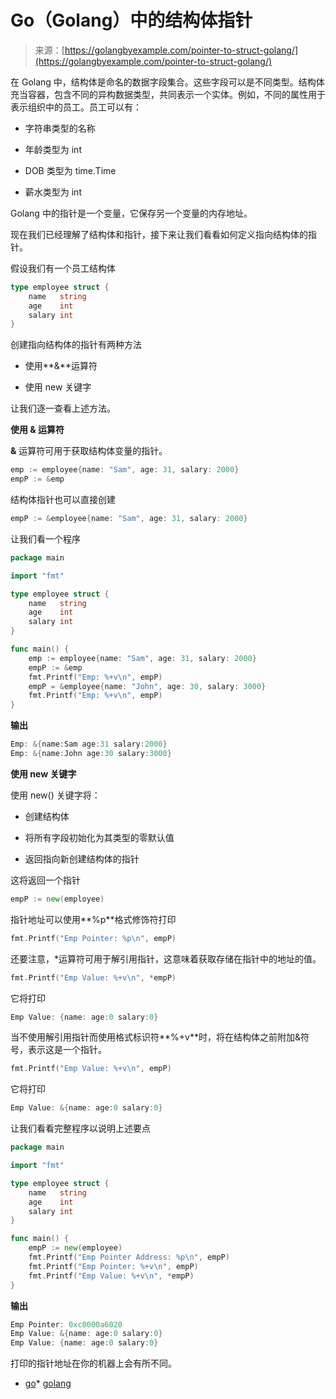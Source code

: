 <!--yml

分类：未分类

日期：2024-10-13 06:19:24

-->

# Go（Golang）中的结构体指针

> 来源：[https://golangbyexample.com/pointer-to-struct-golang/](https://golangbyexample.com/pointer-to-struct-golang/)

在 Golang 中，结构体是命名的数据字段集合。这些字段可以是不同类型。结构体充当容器，包含不同的异构数据类型，共同表示一个实体。例如，不同的属性用于表示组织中的员工。员工可以有：

+   字符串类型的名称

+   年龄类型为 int

+   DOB 类型为 time.Time

+   薪水类型为 int

Golang 中的指针是一个变量，它保存另一个变量的内存地址。

现在我们已经理解了结构体和指针，接下来让我们看看如何定义指向结构体的指针。

假设我们有一个员工结构体

```go
type employee struct {
    name   string
    age    int
    salary int
}
```

创建指向结构体的指针有两种方法

+   使用**&**运算符

+   使用 new 关键字

让我们逐一查看上述方法。

**使用 & 运算符**

**&** 运算符可用于获取结构体变量的指针。

```go
emp := employee{name: "Sam", age: 31, salary: 2000}
empP := &emp
```

结构体指针也可以直接创建

```go
empP := &employee{name: "Sam", age: 31, salary: 2000}
```

让我们看一个程序

```go
package main

import "fmt"

type employee struct {
    name   string
    age    int
    salary int
}

func main() {
    emp := employee{name: "Sam", age: 31, salary: 2000}
    empP := &emp
    fmt.Printf("Emp: %+v\n", empP)
    empP = &employee{name: "John", age: 30, salary: 3000}
    fmt.Printf("Emp: %+v\n", empP)
}
```

**输出**

```go
Emp: &{name:Sam age:31 salary:2000}
Emp: &{name:John age:30 salary:3000}
```

**使用 new 关键字**

使用 new() 关键字将：

+   创建结构体

+   将所有字段初始化为其类型的零默认值

+   返回指向新创建结构体的指针

这将返回一个指针

```go
empP := new(employee)
```

指针地址可以使用**%p**格式修饰符打印

```go
fmt.Printf("Emp Pointer: %p\n", empP)
```

还要注意，*运算符可用于解引用指针，这意味着获取存储在指针中的地址的值。

```go
fmt.Printf("Emp Value: %+v\n", *empP)
```

它将打印

```go
Emp Value: {name: age:0 salary:0}
```

当不使用解引用指针而使用格式标识符**%+v**时，将在结构体之前附加&符号，表示这是一个指针。

```go
fmt.Printf("Emp Value: %+v\n", empP)
```

它将打印

```go
Emp Value: &{name: age:0 salary:0}
```

让我们看看完整程序以说明上述要点

```go
package main

import "fmt"

type employee struct {
    name   string
    age    int
    salary int
}

func main() {
    empP := new(employee)
    fmt.Printf("Emp Pointer Address: %p\n", empP)
    fmt.Printf("Emp Pointer: %+v\n", empP)
    fmt.Printf("Emp Value: %+v\n", *empP)
}
```

**输出**

```go
Emp Pointer: 0xc0000a6020
Emp Value: &{name: age:0 salary:0}
Emp Value: {name: age:0 salary:0}
```

打印的指针地址在你的机器上会有所不同。

+   [go](https://golangbyexample.com/tag/go/)*   [golang](https://golangbyexample.com/tag/golang/)
